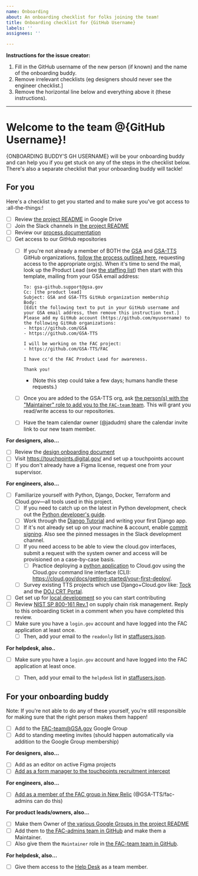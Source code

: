 ```yaml
---
name: Onboarding
about: An onboarding checklist for folks joining the team!
title: Onboarding checklist for {GitHub Username}
labels: ''
assignees: ''

---
```


**Instructions for the issue creator:**
1. Fill in the GitHub username of the new person (if known) and the name of the onboarding buddy.
1. Remove irrelevant checklists (eg designers should never see the engineer checklist.]
1. Remove the horizontal line below and everything above it (these instructions).

---

# Welcome to the team @{GitHub Username}!

{ONBOARDING BUDDY'S GH USERNAME} will be your onboarding buddy and can help you if you get stuck on any of the steps in the checklist below. There's also a separate checklist that your onboarding buddy will tackle!

## For you

Here's a checklist to get you started and to make sure you've got access to :all-the-things:!

- [ ] Review [the project README](https://docs.google.com/document/d/1g8nYqYS_ifFlZB-DBgfeSoJRMB__EqWsmLnacyk-bDI/) in Google Drive
- [ ] Join the Slack channels in [the project README](https://docs.google.com/document/d/1g8nYqYS_ifFlZB-DBgfeSoJRMB__EqWsmLnacyk-bDI/)
- [ ] Review our [process documentation](https://github.com/GSA-TTS/FAC#fac-documentation)
- [ ] Get access to our GitHub repositories
  - [ ] If you're not already a member of BOTH the [GSA](https://github.com/orgs/GSA/people) and [GSA-TTS](https://github.com/orgs/GSA-TTS/people) GitHub organizations, [follow the process outlined here](https://github.com/GSA/GitHub-Administration#joining-the-gsa-enterprise-organization), requesting access to the appropriate org(s). When it's time to send the mail, look up the Product Lead (see [the staffing list](https://docs.google.com/document/d/1g8nYqYS_ifFlZB-DBgfeSoJRMB__EqWsmLnacyk-bDI/edit#heading=h.us8xylqg455c)) then start with this template, mailing from your GSA email address:

    ```text
    To: gsa-github.support@gsa.gov
    Cc: [the product lead]
    Subject: GSA and GSA-TTS GitHub organization membership
    Body:
    [Edit the following text to put in your GitHub username and your GSA email address, then remove this instruction text.]
    Please add my GitHub account (https://github.com/myusername) to the following GitHub organizations:
    - https://github.com/GSA
    - https://github.com/GSA-TTS

    I will be working on the FAC project:
    - https://github.com/GSA-TTS/FAC

    I have cc'd the FAC Product Lead for awareness.

    Thank you!
    ```
    - (Note this step could take a few days; humans handle these requests.)
  - [ ] Once you are added to the GSA-TTS org, ask [the person(s) with the "Maintainer" role to add you to the `FAC-team` team](https://github.com/orgs/GSA-TTS/teams/fac-team/members). This will grant you read/write access to our repositories.
  - [ ] Have the team calendar owner (@jadudm) share the calendar invite link to our new team member.

**For designers, also...**
- [ ] Review the [design onboarding document](https://docs.google.com/document/d/1EILl0nZr59T4PFJJMtFbmnQDJPksgzIFPuoFDN0bk0g/edit#heading=h.bhu3dgydlbvr)
- [ ] Visit https://touchpoints.digital.gov/ and set up a touchpoints account
- [ ] If you don't already have a Figma license, request one from your supervisor.

**For engineers, also...**
- [ ] Familiarize yourself with Python, Django, Docker, Terraform and Cloud.gov—all tools used in this project.
  - [ ] If you need to catch up on the latest in Python development, check out the [Python developer's guide](https://devguide.python.org/).
  - [ ] Work through the [Django Tutorial](https://docs.djangoproject.com/en/4.0/intro/tutorial01/) and writing your first Django app.
  - [ ] If it's not already set up on your machine & account, enable [commit signing](https://docs.github.com/en/authentication/managing-commit-signature-verification/signing-commits). Also see the pinned messages in the Slack development channel.
  - [ ] If you need access to be able to view the cloud.gov interfaces, submit a request with the system owner and access will be provisioned on a case-by-case basis.
    - [ ] Practice deploying a [python application](https://github.com/cloud-gov/cf-hello-worlds/tree/main/python-flask) to Cloud.gov using the Cloud.gov command line interface (CLI): https://cloud.gov/docs/getting-started/your-first-deploy/.
  - [ ] Survey existing TTS projects which use Django+Cloud.gov like: [Tock](https://github.com/18F/tock) and the [DOJ CRT Portal](https://github.com/usdoj-crt/crt-portal).
- [ ] Get set up for [local development](https://github.com/GSA-TTS/FAC/blob/main/docs/development.md#local-development) so you can start contributing
- [ ] Review [NIST SP 800-161 Rev.1](https://csrc.nist.gov/pubs/sp/800/161/r1/final) on supply chain risk management. Reply to this onboarding ticket in a comment when you have completed this review.
- [ ] Make sure you have a `login.gov` account and have logged into the FAC application at least once.
  - [ ] Then, add your email to the `readonly` list in [staffusers.json](https://github.com/GSA-TTS/FAC/blob/main/backend/config/staffusers.json).

**For helpdesk, also..**
- [ ] Make sure you have a `login.gov` account and have logged into the FAC application at least once.
  - [ ] Then, add your email to the `helpdesk` list in [staffusers.json](https://github.com/GSA-TTS/FAC/blob/main/backend/config/staffusers.json).


## For your onboarding buddy

Note: If you're not able to do any of these yourself, you're still responsible for making sure that the right person makes them happen!

- [ ] Add to the [FAC-team@GSA.gov](https://groups.google.com/a/gsa.gov/g/fac-team) Google Group
- [ ] Add to standing meeting invites (should happen automatically via addition to the Google Group membership)

**For designers, also...**
- [ ] Add as an editor on active Figma projects
- [ ] [Add as a form manager to the touchpoints recruitment intercept](https://touchpoints.app.cloud.gov/admin/forms/9412c559/permissions)

**For engineers, also...**
- [ ] [Add as a member of the FAC group in New Relic](https://one.newrelic.com/admin-portal/organizations/users-list) (@GSA-TTS/fac-admins can do this)

**For product leads/owners, also...**
- [ ] Make them Owner of [the various Google Groups in the project README](https://docs.google.com/document/d/1g8nYqYS_ifFlZB-DBgfeSoJRMB__EqWsmLnacyk-bDI/edit#heading=h.81zynabayrrg)
- [ ] Add them to [the FAC-admins team in GitHub](https://github.com/orgs/GSA-TTS/teams/fac-admins/members) and make them a Maintainer.
- [ ] Also give them the `Maintainer` role in [the FAC-team team in GitHub](https://github.com/orgs/GSA-TTS/teams/fac-team/members).

**For helpdesk, also...**
- [ ] Give them access to the [Help Desk](https://fac-gov.zendesk.com/admin/people/team/members) as a team member.
